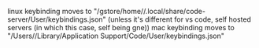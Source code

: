 linux keybinding moves to "/gstore/home/<user>/.local/share/code-server/User/keybindings.json" (unless it's different for vs code, self hosted servers (in which this case, self being gne))
mac keybinding moves to "/Users/<user>/Library/Application Support/Code/User/keybindings.json"